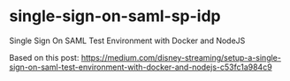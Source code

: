 # single-sign-on-saml-sp-idp

Single Sign On SAML Test Environment with Docker and NodeJS

Based on this post: https://medium.com/disney-streaming/setup-a-single-sign-on-saml-test-environment-with-docker-and-nodejs-c53fc1a984c9
